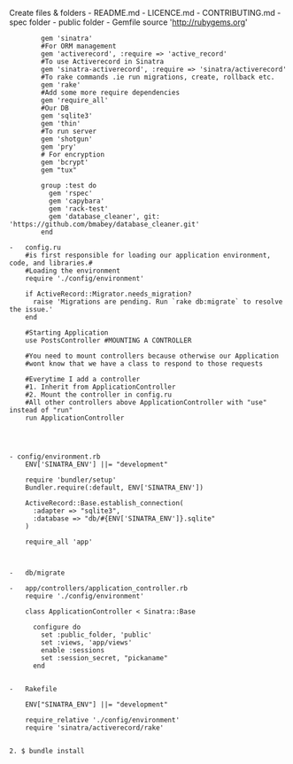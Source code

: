  Create files & folders
	-	README.md
	-	LICENCE.md
	-	CONTRIBUTING.md
	-	spec folder
	-	public folder
	-	Gemfile
		source 'http://rubygems.org'

			gem 'sinatra'
			#For ORM management
			gem 'activerecord', :require => 'active_record'
			#To use Activerecord in Sinatra
			gem 'sinatra-activerecord', :require => 'sinatra/activerecord'
			#To rake commands .ie run migrations, create, rollback etc.
			gem 'rake'
			#Add some more require dependencies
			gem 'require_all'
			#Our DB
			gem 'sqlite3'
			gem 'thin'
			#To run server
			gem 'shotgun'
			gem 'pry'
			# For encryption
			gem 'bcrypt'
			gem "tux"

			group :test do
			  gem 'rspec'
			  gem 'capybara'
			  gem 'rack-test'
			  gem 'database_cleaner', git: 'https://github.com/bmabey/database_cleaner.git'
			end

	-	config.ru
		#is first responsible for loading our application environment, code, and libraries.#
		#Loading the environment
		require './config/environment'

		if ActiveRecord::Migrator.needs_migration?
		  raise 'Migrations are pending. Run `rake db:migrate` to resolve the issue.'
		end

		#Starting Application
		use PostsController #MOUNTING A CONTROLLER

		#You need to mount controllers because otherwise our Application
		#wont know that we have a class to respond to those requests

		#Everytime I add a controller
		#1. Inherit from ApplicationController
		#2. Mount the controller in config.ru
		#All other controllers above ApplicationController with "use" instead of "run"
		run ApplicationController
		



	- config/environment.rb
		ENV['SINATRA_ENV'] ||= "development"

		require 'bundler/setup'
		Bundler.require(:default, ENV['SINATRA_ENV'])

		ActiveRecord::Base.establish_connection(
		  :adapter => "sqlite3",
		  :database => "db/#{ENV['SINATRA_ENV']}.sqlite"
		)

		require_all 'app'



	-	db/migrate

	-	app/controllers/application_controller.rb
		require './config/environment'

		class ApplicationController < Sinatra::Base

		  configure do
		    set :public_folder, 'public'
		    set :views, 'app/views'
		    enable :sessions
		    set :session_secret, "pickaname"
		  end


	-	Rakefile

		ENV["SINATRA_ENV"] ||= "development"

		require_relative './config/environment'
		require 'sinatra/activerecord/rake'


	2. $ bundle install